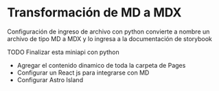 # Transformación de MD a MDX 

Configuración de ingreso de archivo con python convierte a nombre un archivo de tipo MD a MDX y lo ingresa a la documentación de storybook

TODO Finalizar esta miniapi con python
- Agregar el contenido dinamico de toda la carpeta de Pages
- Configurar un React js para integrarse con MD 
- Configurar Astro Island